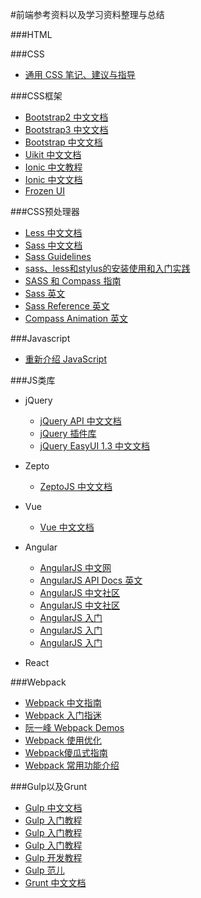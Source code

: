 #前端参考资料以及学习资料整理与总结

###HTML

###CSS
* [通用 CSS 笔记、建议与指导](https://github.com/chadluo/CSS-Guidelines/blob/master/README.md)

###CSS框架

* [Bootstrap2 中文文档](http://v2.bootcss.com/)
* [Bootstrap3 中文文档](http://v3.bootcss.com/)
* [Bootstrap 中文文档](http://www.bootcss.com/)
* [Uikit 中文文档](http://www.getuikit.net/index.html)
* [Ionic 中文教程](http://www.haomou.net/2014/10/06/2014_ionic_learn/)
* [Ionic 中文文档](http://www.ionic.wang/)
* [Frozen UI](http://frozenui.github.io/)

###CSS预处理器

* [Less 中文文档](http://www.bootcss.com/p/lesscss/)
* [Sass 中文文档](http://sass.bootcss.com/)
* [Sass Guidelines](http://sass-guidelin.es/zh/)
* [sass、less和stylus的安装使用和入门实践](http://caibaojian.com/sass-less-stylus.html)
* [SASS 和 Compass 指南](https://ruby-china.org/topics/4396)
* [Sass 英文](http://sass-lang.com/documentation/Sass)
* [Sass Reference 英文](http://www.sitepoint.com/sass-reference/#at_rules)
* [Compass Animation 英文](http://compass-style.org/reference/compass/css3/animation/)

###Javascript
* [重新介绍 JavaScript](https://developer.mozilla.org/zh-CN/docs/Web/JavaScript/A_re-introduction_to_JavaScript#内存泄露)

###JS类库
* jQuery
	* [jQuery API 中文文档](http://www.jquery123.com/)
	* [jQuery 插件库](http://www.jq22.com/)
	* [jQuery EasyUI 1.3 中文文档](http://www.zi-han.net/case/easyui/index.html)

* Zepto
	* [ZeptoJS 中文文档](http://www.css88.com/doc/zeptojs-1.1.2_api/)

* Vue
	* [Vue 中文文档](http://cn.vuejs.org/guide/reactivity.html)

* Angular
	* [AngularJS 中文网](http://www.apjs.net/)
	* [AngularJS API Docs 英文](http://docs.angularjs.cn/api)
	* [AngularJS 中文社区](http://www.angularjs.cn/)
	* [AngularJS 中文社区](http://www.ngnice.com/)
	* [AngularJS 入门](http://www.cnblogs.com/lvdabao/tag/AngularJs/)
	* [AngularJS 入门](https://xdsnet.gitbooks.io/angular-phonecat-book-zhcn/content/index.html)
	* [AngularJS 入门](http://www.hubwiz.com/course/547c3e3b88dba0087c55b4e5/)

* React

###Webpack
* [Webpack 中文指南](https://zhaoda.gitbooks.io/webpack/content/)
* [Webpack 入门指迷](http://segmentfault.com/a/1190000002551952)
* [阮一峰 Webpack Demos](https://github.com/ruanyf/webpack-demos)
* [Webpack 使用优化](https://github.com/lcxfs1991/blog/issues/2?hmsr=toutiao.io&utm_medium=toutiao.io&utm_source=toutiao.io)
* [Webpack傻瓜式指南](http://zhuanlan.zhihu.com/FrontendMagazine/20367175)
* [Webpack 常用功能介绍](http://segmentfault.com/a/1190000004172052)

###Gulp以及Grunt
* [Gulp 中文文档](http://www.gulpjs.com.cn/)
* [Gulp 入门教程](http://www.ydcss.com/)
* [Gulp 入门教程](http://markpop.github.io/2014/09/17/Gulp%E5%85%A5%E9%97%A8%E6%95%99%E7%A8%8B/)
* [Gulp 入门教程](http://segmentfault.com/a/1190000000372547)
* [Gulp 开发教程](http://www.w3ctech.com/topic/134)
* [Gulp 范儿](http://www.imooc.com/article/1424)
* [Grunt 中文文档](http://www.gruntjs.net/getting-started)

